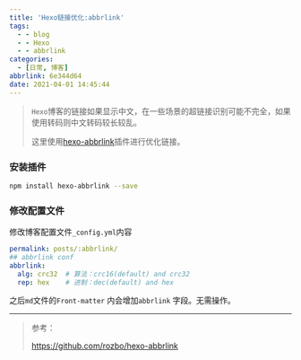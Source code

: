 ```yaml
---
title: 'Hexo链接优化:abbrlink'
tags:
  - - blog
  - - Hexo
  - - abbrlink
categories:
  - [日常, 博客]
abbrlink: 6e344d64
date: 2021-04-01 14:45:44
---
```


> `Hexo`博客的链接如果显示中文，在一些场景的超链接识别可能不完全，如果使用转码则中文转码较长较乱。
>
> 这里使用[hexo-abbrlink](https://github.com/rozbo/hexo-abbrlink)插件进行优化链接。

### 安装插件

```bash
npm install hexo-abbrlink --save
```

### 修改配置文件

修改博客配置文件`_config.yml`内容

```yaml
permalink: posts/:abbrlink/
## abbrlink conf
abbrlink:
  alg: crc32  # 算法：crc16(default) and crc32
  rep: hex    # 进制：dec(default) and hex
```

之后`md`文件的`Front-matter` 内会增加`abbrlink` 字段。无需操作。

---

> 参考：
>
> https://github.com/rozbo/hexo-abbrlink